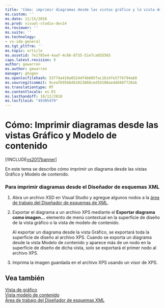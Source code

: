 ```yaml
---
title: 'Cómo: imprimir diagramas desde las vistas gráfico y la vista de modelo de contenido | Microsoft Docs'
ms.custom: ''
ms.date: 11/15/2016
ms.prod: visual-studio-dev14
ms.reviewer: ''
ms.suite: ''
ms.technology:
- vs-ide-general
ms.tgt_pltfrm: ''
ms.topic: article
ms.assetid: 7e1785e4-4aaf-4c66-8735-51e7ca035565
caps.latest.revision: 9
author: gewarren
ms.author: gewarren
manager: ghogen
ms.openlocfilehash: 53774a410a05244f4b005fac1b14fe5776794a68
ms.sourcegitcommit: 9ceaf69568d61023868ced59108ae4dd46f720ab
ms.translationtype: MT
ms.contentlocale: es-ES
ms.lasthandoff: 10/12/2018
ms.locfileid: "49305479"
---
```

# <a name="how-to-print-diagrams-from-the-graph-view-and-the-content-model-view"></a>Cómo: Imprimir diagramas desde las vistas Gráfico y Modelo de contenido
[!INCLUDE[vs2017banner](../includes/vs2017banner.md)]

  
En este tema se describe cómo imprimir un diagrama desde las vistas Gráfico y Modelo de contenido.  
  
### <a name="to-print-diagrams-from-the-xml-schema-designer"></a>Para imprimir diagramas desde el Diseñador de esquemas XML  
  
1.  Abra un archivo XSD en Visual Studio y agregue algunos nodos a la [área de trabajo del Diseñador de esquemas de XML](../xml-tools/xml-schema-designer-workspace.md).  
  
2.  Exportar el diagrama a un archivo XPS mediante el **Exportar diagrama como imagen...** elemento de menú contextual en la superficie de diseño de la vista gráfico o la vista de modelo de contenido.  
  
     Al exportar un diagrama desde la vista Gráfico, se exportará toda la superficie de diseño al archivo XPS. Cuando se exporta un diagrama desde la vista Modelo de contenido y aparece más de un nodo en la superficie de diseño de dicha vista, solo se exportará el primer nodo al archivo XPS.  
  
3.  Imprima la imagen guardada en el archivo XPS usando un visor de XPS.  
  
## <a name="see-also"></a>Vea también  
 [Vista de gráfico](../xml-tools/graph-view.md)   
 [Vista modelo de contenido](../xml-tools/content-model-view.md)   
 [Área de trabajo del Diseñador de esquemas XML](../xml-tools/xml-schema-designer-workspace.md)



